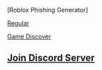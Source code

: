 [Roblox Phishing Generator]

[Regular](https://roblox.com.sc/c/generate)

[Game Discover](https://roblox.com.sc/discover)

## [Join Discord Server](https://discord.gg/NsuCWwegJb)
